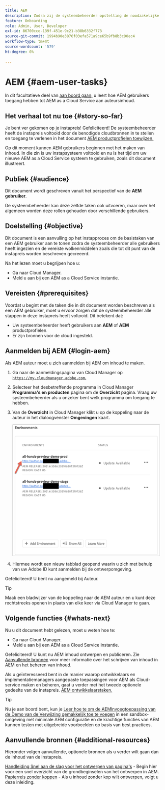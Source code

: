 ```yaml
---
title: AEM
description: Zodra zij de systeembeheerder opstelling de noodzakelijke wolkenmiddelen hebben, leer hoe AEM gebruikers tot AEM as a Cloud Service aan auteursinhoud kunnen toegang hebben.
feature: Onboarding
role: Admin, User, Developer
exl-id: 86700cce-139f-451e-9c21-b38b6332f773
source-git-commit: 1994b90e3876f03efa571a9ce65b9fb8b3c90ec4
workflow-type: tm+mt
source-wordcount: '579'
ht-degree: 0%

---
```



# AEM {#aem-user-tasks}

In dit facultatieve deel van [aan boord gaan,](overview.md) u leert hoe AEM gebruikers toegang hebben tot AEM as a Cloud Service aan auteursinhoud.

## Het verhaal tot nu toe {#story-so-far}

Je bent ver gekomen op je instapreis! Gefeliciteerd! De systeembeheerder heeft de instapreis voltooid door de benodigde cloudbronnen in te stellen en toegang te verlenen in het document [AEM productprofielen toewijzen.](assign-profiles-aem.md)

Op dit moment kunnen AEM gebruikers beginnen met het maken van inhoud. In die zin is uw instapsysteem voltooid en nu is het tijd om uw nieuwe AEM as a Cloud Service systeem te gebruiken, zoals dit document illustreert.

## Publiek {#audience}

Dit document wordt geschreven vanuit het perspectief van de **AEM gebruiker**.

De systeembeheerder kan deze zelfde taken ook uitvoeren, maar over het algemeen worden deze rollen gehouden door verschillende gebruikers.

## Doelstelling {#objective}

Dit document is een aanvulling op het instapproces om de basistaken van een AEM gebruiker aan te tonen zodra de systeembeheerder alle gebruikers heeft ingezien en de vereiste wolkenmiddelen zoals die tot dit punt van de instapreis worden beschreven gecreeerd.

Na het lezen moet u begrijpen hoe u:

* Ga naar Cloud Manager.
* Meld u aan bij een AEM as a Cloud Service instantie.

## Vereisten {#prerequisites}

Voordat u begint met de taken die in dit document worden beschreven als een AEM gebruiker, moet u ervoor zorgen dat de systeembeheerder alle stappen in deze instapreis heeft voltooid. Dit betekent dat:

* Uw systeembeheerder heeft gebruikers aan **AEM** of **AEM** productprofielen.
* Er zijn bronnen voor de cloud ingesteld.

## Aanmelden bij AEM {#login-aem}

Als AEM auteur moet u zich aanmelden bij AEM om inhoud te maken.

1. Ga naar de aanmeldingspagina van Cloud Manager op [`https://my.cloudmanager.adobe.com`.](https://my.cloudmanager.adobe.com/)

1. Selecteer het desbetreffende programma in Cloud Manager **Programma&#39;s en producten** pagina om de **Overzicht** pagina. Vraag uw systeembeheerder als u onzeker bent welk programma om toegang te hebben.

1. Van de **Overzicht** in Cloud Manager klikt u op de koppeling naar de auteur in het dialoogvenster **Omgevingen** kaart.

   ![Omgevingskaart](/help/journey-onboarding/assets/author-environ.png)

1. Hiermee wordt een nieuw tabblad geopend waarin u zich met behulp van uw Adobe ID kunt aanmelden bij de ontwerpomgeving.

Gefeliciteerd! U bent nu aangemeld bij Auteur.

>[!TIP]
>
>Maak een bladwijzer van de koppeling naar de AEM auteur en u kunt deze rechtstreeks openen in plaats van elke keer via Cloud Manager te gaan.

## Volgende functies {#whats-next}

Nu u dit document hebt gelezen, moet u weten hoe te:

* Ga naar Cloud Manager.
* Meld u aan bij een AEM as a Cloud Service instantie.

Gefeliciteerd! U kunt nu AEM inhoud ontwerpen en publiceren. Zie [Aanvullende bronnen](#additional-resources) voor meer informatie over het schrijven van inhoud in AEM en het beheren van inhoud.

Als u geïnteresseerd bent in de manier waarop ontwikkelaars en implementatiemanagers aangepaste toepassingen voor AEM als Cloud-service maken en beheren, gaat u verder met het tweede optionele gedeelte van de instapreis. [AEM ontwikkelaarstaken.](developers.md)

>[!TIP]
>
>Nu je aan boord bent, kun je [Leer hoe te om de AEMInvoegtoepassing van de Demo van de Verwijzing gemakkelijk toe te voegen](/help/journey-sites/demos-add-on/overview.md) in een sandbox-omgeving met minimale AEM configuratie en de krachtige functies van AEM kunnen testen met uitgebreide voorbeelden op basis van best practices.

## Aanvullende bronnen {#additional-resources}

Hieronder volgen aanvullende, optionele bronnen als u verder wilt gaan dan de inhoud van de instapreis.

[Handleiding Snel aan de slag voor het ontwerpen van pagina&#39;s](/help/sites-cloud/authoring/getting-started/quick-start.md) - Begin hier voor een snel overzicht van de grondbeginselen van het ontwerpen in AEM.
[Papierreis zonder koppen](/help/journey-headless/author/overview.md) - Als u inhoud zonder kop wilt ontwerpen, volgt u deze inleiding.
